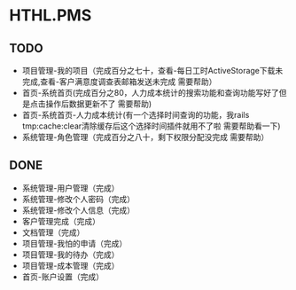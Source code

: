 # HTHL.PMS

## TODO

* 项目管理-我的项目（完成百分之七十，查看-每日工时ActiveStorage下载未完成,查看-客户满意度调查表邮箱发送未完成 需要帮助）
* 首页-系统首页(完成百分之80，人力成本统计的搜索功能和查询功能写好了但是点击操作后数据更新不了 需要帮助)
* 首页-系统首页-人力成本统计(有一个选择时间查询的功能，我rails tmp:cache:clear清除缓存后这个选择时间插件就用不了啦 需要帮助看一下)
* 系统管理-角色管理（完成百分之八十，剩下权限分配没完成 需要帮助）

## DONE

* 系统管理-用户管理（完成）
* 系统管理-修改个人密码（完成）
* 系统管理-修改个人信息（完成）
* 客户管理完成（完成）
* 文档管理（完成）
* 项目管理-我怕的申请（完成）
* 项目管理-我的待办（完成）
* 项目管理-成本管理（完成）
* 首页-账户设置（完成）
